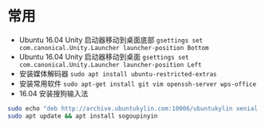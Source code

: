 # 常用

- Ubuntu 16.04 Unity 启动器移动到桌面底部 `gsettings set com.canonical.Unity.Launcher launcher-position Bottom`
- Ubuntu 16.04 Unity 启动器移动到桌面 `gsettings set com.canonical.Unity.Launcher launcher-position Left`
- 安装媒体解码器 `sudo apt install ubuntu-restricted-extras`
- 安装常用软件 `sudo apt-get install git vim openssh-server wps-office`
- 16.04 安装搜狗输入法 
```bash
sudo echo "deb http://archive.ubuntukylin.com:10006/ubuntukylin xenial main" > /etc/apt/sources.list.d/ubuntukylin.list
sudo apt update && apt install sogoupinyin  
```